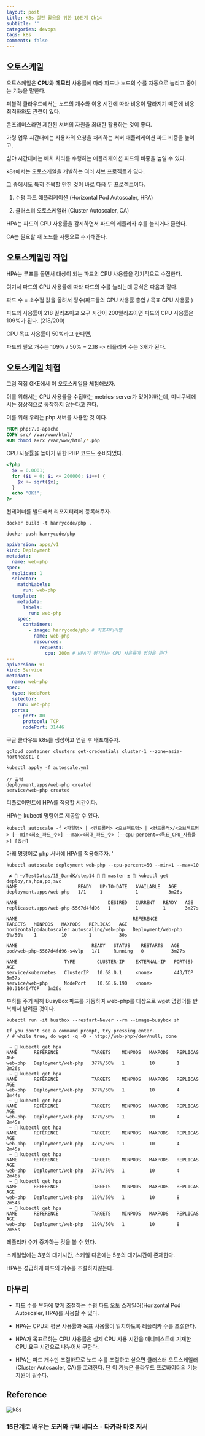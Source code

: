 ```yaml
---
layout: post
title: K8s 실전 활용을 위한 10단계 Ch14
subtitle: ''
categories: devops
tags: k8s
comments: false
---
```


## 오토스케일

오토스케일은 **CPU**와 **메모리** 사용률에 따라 파드나 노드의 수를 자동으로 늘리고 줄이는 기능을 말한다.

퍼블릭 클라우드에서는 노드의 개수와 이용 시간에 따라 비용이 달라지기 때문에 비용 최적화와도 관련이 있다.

온프레미스라면 제한된 서버의 자원을 최대한 활용하는 것이 좋다.

가령 업무 시간대에는 사용자의 요청을 처리하는 서버 애플리케이션 파드 비중을 높이고,

심야 시간대에는 배치 처리를 수행하는 애플리케이션 파드의 비중을 높일 수 있다.

k8s에서는 오토스케일을 개발하는 여러 서브 프로젝트가 있다.

그 중에서도 특히 주목할 만한 것이 바로 다음 두 프로젝트이다.

1. 수평 파드 애플리케이션 (Horizontal Pod Autoscaler, HPA)

2. 클러스터 오토스케일러 (Cluster Autoscaler, CA)

HPA는 파드의 CPU 사용률을 감시하면서 파드의 레플리카 수를 늘리거나 줄인다.

CA는 필요할 때 노드를 자동으로 추가해준다.

## 오토스케일링 작업

HPA는 루프를 돌면서 대상이 되는 파드의 CPU 사용률을 정기적으로 수집한다.

여기서 파드의 CPU 사용률에 따라 파드의 수를 늘리는데 공식은 다음과 같다.

파드 수 = 소수점 값을 올려서 정수(파드들의 CPU 사용률 총합 / 목표 CPU 사용률 )

파드의 사용률이 218 밀리초이고 요구 시간이 200밀리초이면 파드의 CPU 사용률은 109%가 된다. (218/200)

CPU 목표 사용률이 50%라고 한다면,

파드의 필요 개수는 109% / 50% = 2.18 -> 레플리카 수는 3개가 된다.

## 오토스케일 체험

그럼 직접 GKE에서 이 오토스케일을 체험해보자.

이를 위해서는 CPU 사용률을 수집하는 metrics-server가 있어야하는데, 미니쿠베에서는 정상적으로 동작하지 않는다고 한다.

이를 위해 우리는 php 서버를 사용할 것 이다.

```Dockerfile
FROM php:7.0-apache
COPY src/ /var/www/html/
RUN chmod a+rx /var/www/html/*.php
```

CPU 사용률을 높이기 위한 PHP 코드도 준비되었다.

```php
<?php
  $x = 0.0001;
  for ($i = 0; $i <= 200000; $i++) {
    $x += sqrt($x);
  }
  echo "OK!";
?>
```

컨테이너를 빌드해서 리포지터리에 등록해주자.

```
docker build -t harrycode/php .

docker push harrycode/php
```

```yaml
apiVersion: apps/v1
kind: Deployment
metadata:
  name: web-php
spec:
  replicas: 1
  selector:
    matchLabels:
      run: web-php
  template:
    metadata:
      labels:
        run: web-php
    spec:
      containers:
        - image: harrycode/php # 리포지터리명
          name: web-php
          resources:
            requests:
              cpu: 200m # HPA가 평가하는 CPU 사용률에 영향을 준다
---
apiVersion: v1
kind: Service
metadata:
  name: web-php
spec:
  type: NodePort
  selector:
    run: web-php
  ports:
    - port: 80
      protocol: TCP
      nodePort: 31446
```

구글 클라우드 k8s를 생성하고 연결 후 배포해주자.

```
gcloud container clusters get-credentials cluster-1 --zone=asia-northeast1-c

kubectl apply -f autoscale.yml

// 출력
deployment.apps/web-php created
service/web-php created
```

디플로이먼트에 HPA를 적용할 시간이다.

HPA는 kubectl 명령어로 제공할 수 있다.

```
kubectl autoscale -f <파일명> | <컨트롤러> <오브젝트명> | <컨트롤러>/<오브젝트명> [--min<최소_파드_수>] --max=<최대_파드_수> [--cpu-percent=<목표_CPU_사용률>] [옵션]
```

아래 명령어로 php 서버에 HPA를 적용해주자.
'

```
kubectl autoscale deployment web-php --cpu-percent=50 --min=1 --max=10

 ✘  ~/TestDatas/15_DandK/step14   master ±  kubectl get deploy,rs,hpa,po,svc
NAME                      READY   UP-TO-DATE   AVAILABLE   AGE
deployment.apps/web-php   1/1     1            1           3m26s

NAME                                 DESIRED   CURRENT   READY   AGE
replicaset.apps/web-php-5567d4fd96   1         1         1       3m27s

NAME                                          REFERENCE            TARGETS   MINPODS   MAXPODS   REPLICAS   AGE
horizontalpodautoscaler.autoscaling/web-php   Deployment/web-php   0%/50%    1         10        1          30s

NAME                           READY   STATUS    RESTARTS   AGE
pod/web-php-5567d4fd96-s4vlp   1/1     Running   0          3m27s

NAME                 TYPE        CLUSTER-IP    EXTERNAL-IP   PORT(S)        AGE
service/kubernetes   ClusterIP   10.68.0.1     <none>        443/TCP        5m57s
service/web-php      NodePort    10.68.6.190   <none>        80:31446/TCP   3m26s
```

부하를 주기 위해 BusyBox 파드를 기동하여 web-php를 대상으로 wget 명령어를 반복해서 날려줄 것이다.

```
kubectl run -it bustbox --restart=Never --rm --image=busybox sh

If you don't see a command prompt, try pressing enter.
/ # while true; do wget -q -O - http://web-php>/dev/null; done
```

```
 ~  kubectl get hpa
NAME      REFERENCE            TARGETS    MINPODS   MAXPODS   REPLICAS   AGE
web-php   Deployment/web-php   377%/50%   1         10        1          2m26s
 ~  kubectl get hpa
NAME      REFERENCE            TARGETS    MINPODS   MAXPODS   REPLICAS   AGE
web-php   Deployment/web-php   377%/50%   1         10        4          2m44s
 ~  kubectl get hpa
NAME      REFERENCE            TARGETS    MINPODS   MAXPODS   REPLICAS   AGE
web-php   Deployment/web-php   377%/50%   1         10        4          2m45s
 ~  kubectl get hpa
NAME      REFERENCE            TARGETS    MINPODS   MAXPODS   REPLICAS   AGE
web-php   Deployment/web-php   377%/50%   1         10        4          2m45s
 ~  kubectl get hpa
NAME      REFERENCE            TARGETS    MINPODS   MAXPODS   REPLICAS   AGE
web-php   Deployment/web-php   377%/50%   1         10        4          2m46s
 ~  kubectl get hpa
NAME      REFERENCE            TARGETS    MINPODS   MAXPODS   REPLICAS   AGE
web-php   Deployment/web-php   119%/50%   1         10        8          2m54s
 ~  kubectl get hpa
NAME      REFERENCE            TARGETS    MINPODS   MAXPODS   REPLICAS   AGE
web-php   Deployment/web-php   119%/50%   1         10        8          2m55s
```

레플리카 수가 증가하는 것을 볼 수 있다.

스케일업에는 3분의 대기시간, 스케일 다운에는 5분의 대기시간이 존재한다.

HPA는 성급하게 파드의 개수를 조절하지않는다.

## 마무리

- 파드 수를 부하에 맞게 조절하는 수평 파드 오토 스케일러(Horizontal Pod Autoscaler, HPA)를 사용할 수 있다.

- HPA는 CPU의 평균 사용률과 목표 사용률이 일치하도록 레플리카 수를 조절한다.

- HPA가 목표로하는 CPU 사용률은 실제 CPU 사용 시간을 매니페스트에 기재한 CPU 요구 시간으로 나누어서 구한다.

- HPA는 파드 개수만 조절하므로 노드 수를 조절하고 싶으면 클러스터 오토스케일러 (Cluster Autosacler, CA)를 고려한다. 단 이 기능은 클라우드 프로바이더의 기능 지원이 필수다.

## Reference

![k8s](https://user-images.githubusercontent.com/43809168/101032998-6684c380-35bd-11eb-8ba7-a784fd46b37a.png)

### 15단계로 배우는 도커와 쿠버네티스 - 타카라 마호 저서
